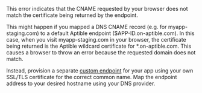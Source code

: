 This error indicates that the CNAME requested by your browser does not match the certificate being returned by the endpoint.

This might happen if you mapped a DNS CNAME record (e.g. for myapp-staging.com) to a default Aptible endpoint ($APP-ID.on-aptible.com). In this case, when you visit myapp-staging.com in your browser, the certificate being returned is the Aptible wildcard certificate for *.on-aptible.com. This causes a browser to throw an error because the requested domain does not match.

Instead, provision a separate [custom endpoint](https://support.aptible.com/support/topics/paas/how-to-add-internal-or-external-endpoint/) for your app using your own SSL/TLS certificate for the correct common name. Map the endpoint address to your desired hostname using your DNS provider.
